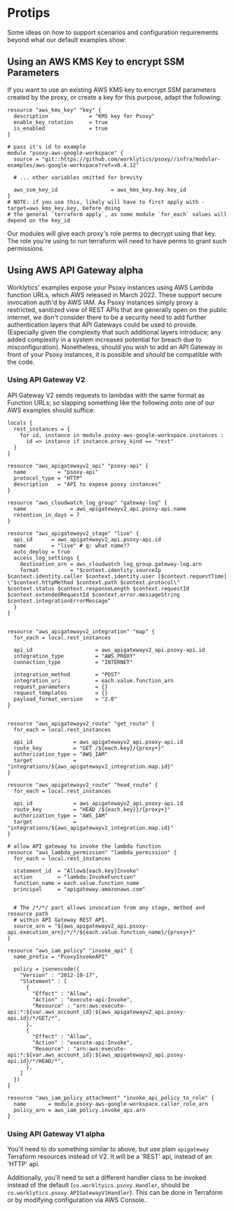 # Protips

Some ideas on how to support scenarios and configuration requirements beyond what our default
examples show:


## Using an AWS KMS Key to encrypt SSM Parameters

If you want to use an existing AWS KMS key to encrypt SSM parameters created by the proxy, or create
a key for this purpose, adapt the following:

```hcl
resource "aws_kms_key" "key" {
  description             = "KMS key for Psoxy"
  enable_key_rotation     = true
  is_enabled              = true
}

# pass it's id to example
module "psoxy-aws-google-workspace" {
  source = "git::https://github.com/worklytics/psoxy//infra/modular-examples/aws-google-workspace?ref=v0.4.12"

  # ... other variables omitted for brevity

  aws_ssm_key_id                 = aws_kms_key.key.key_id
}
# NOTE: if you use this, likely will have to first apply with -target=aws_kms_key.key, before doing
# the general `terraform apply`, as some module `for_each` values will depend on the key_id
```

Our modules will give each proxy's role perms to decrypt using that key.  The role you're using to
run terraform will need to have perms to grant such permissions.


## Using AWS API Gateway **alpha**

Worklytics' examples expose your Psoxy instances using AWS Lambda function URLs, which AWS released
in March 2022. These support secure invocation auth'd by AWS IAM. As Psoxy instances simply proxy
a restricted, sanitized view of REST APIs that are generally open on the public internet, we don't
consider there to be a security need to add further authentication layers that API Gateways could
be used to provide. (Especially given the complexity that such additional layers introduce; any
added complexity in a system increases potential for breach due to misconfiguration). Nonetheless,
should you wish to add an API Gateway in front of your Psoxy instances, it is possible and *should*
be compatible with the code.

### Using API Gateway V2
API Gateway V2 sends requests to lambdas with the same format as Function URLs; so slapping something
like the following onto one of our AWS examples should suffice:

```hcl
locals {
  rest_instances = {
    for id, instance in module.psoxy-aws-google-workspace.instances :
      id => instance if instance.proxy_kind == "rest"
  }
}

resource "aws_apigatewayv2_api" "psoxy-api" {
  name          = "psoxy-api"
  protocol_type = "HTTP"
  description   = "API to expose psoxy instances"
}

resource "aws_cloudwatch_log_group" "gateway-log" {
  name              = aws_apigatewayv2_api.psoxy-api.name
  retention_in_days = 7
}

resource "aws_apigatewayv2_stage" "live" {
  api_id      = aws_apigatewayv2_api.psoxy-api.id
  name        = "live" # q: what name??
  auto_deploy = true
  access_log_settings {
    destination_arn = aws_cloudwatch_log_group.gateway-log.arn
    format          = "$context.identity.sourceIp $context.identity.caller $context.identity.user [$context.requestTime] \"$context.httpMethod $context.path $context.protocol\" $context.status $context.responseLength $context.requestId $context.extendedRequestId $context.error.messageString $context.integrationErrorMessage"
  }
}


resource "aws_apigatewayv2_integration" "map" {
  for_each = local.rest_instances

  api_id                    = aws_apigatewayv2_api.psoxy-api.id
  integration_type          = "AWS_PROXY"
  connection_type           = "INTERNET"

  integration_method        = "POST"
  integration_uri           = each.value.function_arn
  request_parameters        = {}
  request_templates         = {}
  payload_format_version    = "2.0"
}


resource "aws_apigatewayv2_route" "get_route" {
  for_each = local.rest_instances

  api_id             = aws_apigatewayv2_api.psoxy-api.id
  route_key          = "GET /${each.key}/{proxy+}"
  authorization_type = "AWS_IAM"
  target             = "integrations/${aws_apigatewayv2_integration.map.id}"
}

resource "aws_apigatewayv2_route" "head_route" {
  for_each = local.rest_instances

  api_id             = aws_apigatewayv2_api.psoxy-api.id
  route_key          = "HEAD /${each.key}}/{proxy+}"
  authorization_type = "AWS_IAM"
  target             = "integrations/${aws_apigatewayv2_integration.map.id}"
}

# allow API gateway to invoke the lambda function
resource "aws_lambda_permission" "lambda_permission" {
  for_each = local.rest_instances

  statement_id  = "Allow${each.key}Invoke"
  action        = "lambda:InvokeFunction"
  function_name = each.value.function_name
  principal     = "apigateway.amazonaws.com"


  # The /*/*/ part allows invocation from any stage, method and resource path
  # within API Gateway REST API.
  source_arn = "${aws_apigatewayv2_api.psoxy-api.execution_arn}/*/*/${each.value.function_name}/{proxy+}"
}

resource "aws_iam_policy" "invoke_api" {
  name_prefix = "PsoxyInvokeAPI"

  policy = jsonencode({
    "Version" : "2012-10-17",
    "Statement" : [
      {
        "Effect" : "Allow",
        "Action" : "execute-api:Invoke",
        "Resource" : "arn:aws:execute-api:*:${var.aws_account_id}:${aws_apigatewayv2_api.psoxy-api.id}/*/GET/*",
      },
      {
        "Effect" : "Allow",
        "Action" : "execute-api:Invoke",
        "Resource" : "arn:aws:execute-api:*:${var.aws_account_id}:${aws_apigatewayv2_api.psoxy-api.id}/*/HEAD/*",
      },
    ]
  })
}

resource "aws_iam_policy_attachment" "invoke_api_policy_to_role" {
  name       = module.psoxy-aws-google-workspace.caller_role_arn
  policy_arn = aws_iam_policy.invoke_api.arn
}

```

### Using API Gateway V1 **alpha**

You'll need to do something similar to above, but use plain `apigateway` Terraform resources instead
of V2. It will be a 'REST' api, instead of an 'HTTP' api.

Additionally, you'll need to set a different handler class to be invoked instead of the default
(`co.workltyics.psoxy.Handler`, should be `co.worklytics.psoxy.APIGatewayV1Handler`). This can be
done in Terraform or by modifying configuration via AWS Console..








